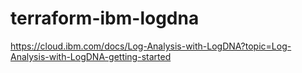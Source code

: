 # terraform-ibm-logdna
https://cloud.ibm.com/docs/Log-Analysis-with-LogDNA?topic=Log-Analysis-with-LogDNA-getting-started
